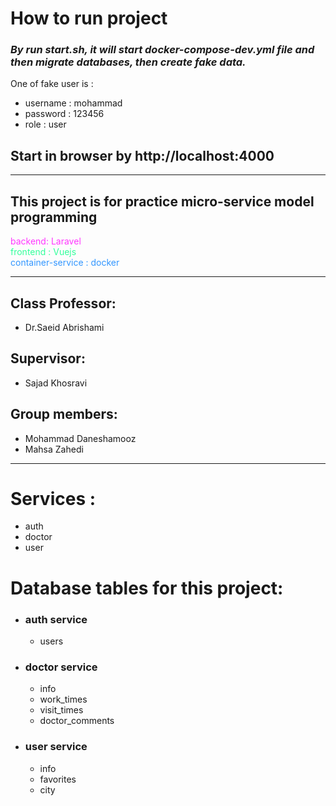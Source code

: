 # How to run project
### *By run **start.sh**, it will start docker-compose-dev.yml file and then migrate databases, then create fake data.*
One of fake user is :
* username : mohammad
* password : 123456
* role : user
## Start in browser by http://localhost:4000
---
## This project is for practice micro-service model programming
<div style="color:rgb(255,55,255)">backend: Laravel</div>
<div style="color:rgb(50,255,155)">frontend : Vuejs</div>
<div style="color:rgb(50,150,255)">container-service : docker</div>

---
## Class Professor:
* Dr.Saeid Abrishami
## Supervisor:
* Sajad Khosravi
## Group members:
* Mohammad Daneshamooz
* Mahsa Zahedi
---
# Services :
* auth
* doctor
* user
# Database tables for this project:
* ### auth service
    * users
* ### doctor service
    * info
    * work_times
    * visit_times
    * doctor_comments
* ### user service
    * info
    * favorites
    * city


